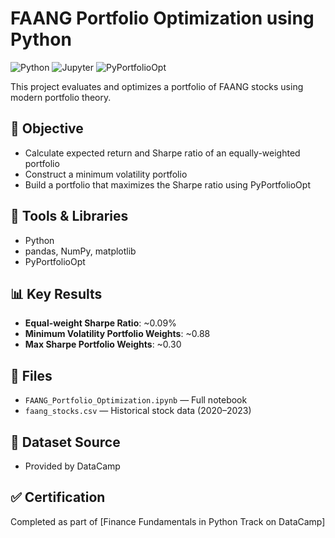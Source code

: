 # FAANG Portfolio Optimization using Python 

![Python](https://img.shields.io/badge/Python-3776AB?style=flat&logo=python&logoColor=white)
![Jupyter](https://img.shields.io/badge/Jupyter-F37626.svg?&style=flat&logo=Jupyter&logoColor=white)
![PyPortfolioOpt](https://img.shields.io/badge/PyPortfolioOpt-Optimization-blue)

This project evaluates and optimizes a portfolio of FAANG stocks using modern portfolio theory.

## 📌 Objective
- Calculate expected return and Sharpe ratio of an equally-weighted portfolio
- Construct a minimum volatility portfolio
- Build a portfolio that maximizes the Sharpe ratio using PyPortfolioOpt

## 🧰 Tools & Libraries
- Python
- pandas, NumPy, matplotlib
- PyPortfolioOpt

## 📊 Key Results
- **Equal-weight Sharpe Ratio**: ~0.09%
- **Minimum Volatility Portfolio Weights**: ~0.88
- **Max Sharpe Portfolio Weights**: ~0.30

## 📁 Files
- `FAANG_Portfolio_Optimization.ipynb` — Full notebook
- `faang_stocks.csv` — Historical stock data (2020–2023)

## 🧾 Dataset Source
- Provided by DataCamp

## ✅ Certification
Completed as part of [Finance Fundamentals in Python Track on DataCamp]
